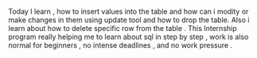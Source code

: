 Today I learn  , how to insert values into the table and how can i modity or make changes in them using update tool and how to drop the table.
Also i learn about how to delete specific row  from the table .
This Internship program really helping me to learn about sql in step by step , work is also normal for beginners , no intense deadlines , and no work pressure .
